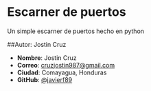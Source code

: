 # Escarner de puertos 

Un simple escarner de puertos hecho en python

##Autor: Jostin Cruz 

- **Nombre**: Jostin Cruz
- **Correo**: cruzjostin987@gmail.com
- **Ciudad**: Comayagua, Honduras
- **GitHub**: [@javierf89](https://github.com/javierf89)
